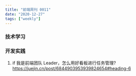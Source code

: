 ```yaml
---
title: "前端周刊 0011"
date: "2020-12-27"
tags: ["weekly"]
---
```


### 技术学习


### 开发实践
1. if 我是前端团队 Leader，怎么用好看板进行任务管理? https://juejin.cn/post/6844903953939824654#heading-6